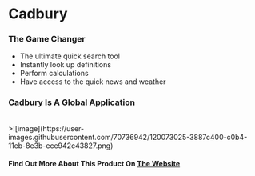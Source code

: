 # Cadbury
### The Game Changer

 - The ultimate quick search tool
 - Instantly look up definitions
 - Perform calculations
 - Have access to the quick news and weather

### Cadbury Is A Global Application
<br>
>![image](https://user-images.githubusercontent.com/70736942/120073025-3887c400-c0b4-11eb-8e3b-ece942c43827.png)

#### Find Out More About This Product On [The Website](http://www.cadburysearch.ml/)
